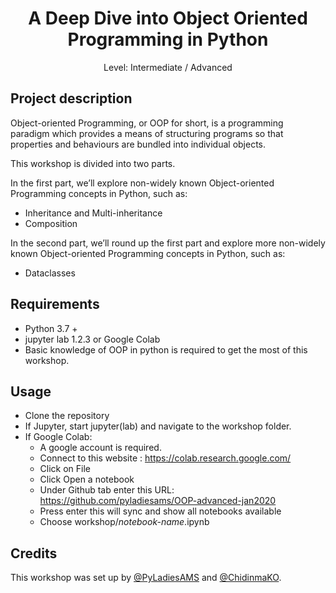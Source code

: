 <div align="center">
    <h1>A Deep Dive into Object Oriented Programming in Python</h1>
    <p>Level: Intermediate / Advanced</p>
</div>

## Project description
Object-oriented Programming, or OOP for short, is a programming paradigm which provides a means of structuring programs so that properties and behaviours are bundled into individual objects.

This workshop is divided into two parts. 

In the first part, we’ll explore non-widely known Object-oriented Programming concepts in Python, such as:
- Inheritance and Multi-inheritance
- Composition

In the second part, we’ll round up the first part and explore more non-widely known Object-oriented Programming concepts in Python, such as:
- Dataclasses

## Requirements
* Python 3.7 +
* jupyter lab 1.2.3 or Google Colab
* Basic knowledge of OOP in python is required to get the most of this workshop.

## Usage
* Clone the repository
* If Jupyter, start jupyter(lab) and navigate to the workshop folder.
* If Google Colab:
    - A google account is required.
    - Connect to this website : https://colab.research.google.com/
    - Click on File
    - Click Open a notebook
    - Under Github tab enter this URL: https://github.com/pyladiesams/OOP-advanced-jan2020
    - Press enter this will sync and show all notebooks available
    - Choose workshop/*notebook-name*.ipynb

## Credits
This workshop was set up by [@PyLadiesAMS](https://www.meetup.com/PyLadiesAMS/) and [@ChidinmaKO](https://github.com/ChidinmaKO).

